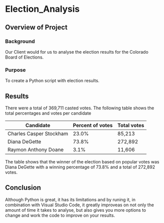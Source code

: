# Election_Analysis
## Overview of Project
### Background

Our Client would for us to analyse the election results for the Colorado Board of Elections. 

### Purpose

To create a Python script with election results.

## Results

There were a total of 369,711 casted votes. The following table shows the total percentages and votes per candidate

Candidate | Percent of votes | Total votes
------------ | -------------| -------------
Charles Casper Stockham | 23.0% | 85,213
Diana DeGette | 73.8% | 272,892
Raymon Anthony Doane | 3.1% | 11,606


The table shows that the winner of the election based on popular votes was Diana DeGette with a winning percentage of 73.8% and a total of 272,892 votes.

## Conclusion

Although Python is great, it has its limitations and by runing it, in combination with Visual Studio Code, it greatly improveas on not only the amount of time it takes to analyse,  but also gives you more options to change and work the code to improve on your results.
